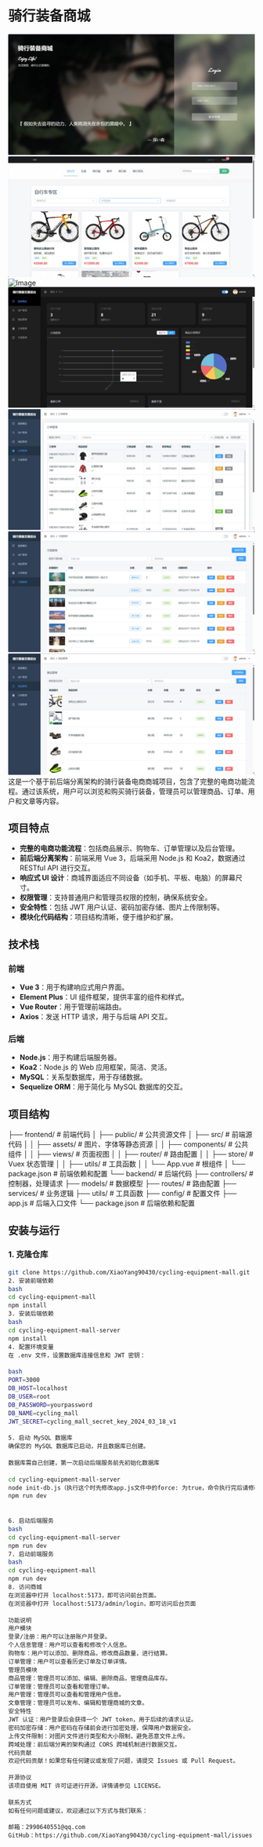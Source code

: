 # 骑行装备商城
![Image](https://raw.githubusercontent.com/XiaoYang90430/cycling-equipment-mall/main/img/Snipaste_2025-03-25_15-31-27.jpg)
![Image](https://raw.githubusercontent.com/XiaoYang90430/cycling-equipment-mall/main/img/Snipaste_2025-03-25_15-30-27.jpg)
![Image](https://raw.githubusercontent.com/XiaoYang90430/cycling-equipment-mall/main/img/Snipaste_2025-03-25_15-31-45.jpg)
![Image](https://raw.githubusercontent.com/XiaoYang90430/cycling-equipment-mall/main/img/Snipaste_2025-03-25_15-32-10.jpg)
![Image](https://raw.githubusercontent.com/XiaoYang90430/cycling-equipment-mall/main/img/Snipaste_2025-03-25_15-32-24.jpg)
![Image](https://raw.githubusercontent.com/XiaoYang90430/cycling-equipment-mall/main/img/Snipaste_2025-03-25_15-32-29.jpg)
![Image](https://raw.githubusercontent.com/XiaoYang90430/cycling-equipment-mall/main/img/Snipaste_2025-03-25_15-32-36.jpg)
这是一个基于前后端分离架构的骑行装备电商商城项目，包含了完整的电商功能流程。通过该系统，用户可以浏览和购买骑行装备，管理员可以管理商品、订单、用户和文章等内容。

## 项目特点

- **完整的电商功能流程**：包括商品展示、购物车、订单管理以及后台管理。
- **前后端分离架构**：前端采用 Vue 3，后端采用 Node.js 和 Koa2，数据通过 RESTful API 进行交互。
- **响应式 UI 设计**：商城界面适应不同设备（如手机、平板、电脑）的屏幕尺寸。
- **权限管理**：支持普通用户和管理员权限的控制，确保系统安全。
- **安全特性**：包括 JWT 用户认证、密码加密存储、图片上传限制等。
- **模块化代码结构**：项目结构清晰，便于维护和扩展。

## 技术栈

### 前端

- **Vue 3**：用于构建响应式用户界面。
- **Element Plus**：UI 组件框架，提供丰富的组件和样式。
- **Vue Router**：用于管理前端路由。
- **Axios**：发送 HTTP 请求，用于与后端 API 交互。

### 后端

- **Node.js**：用于构建后端服务器。
- **Koa2**：Node.js 的 Web 应用框架，简洁、灵活。
- **MySQL**：关系型数据库，用于存储数据。
- **Sequelize ORM**：用于简化与 MySQL 数据库的交互。

## 项目结构

├── frontend/              # 前端代码
│   ├── public/            # 公共资源文件
│   ├── src/               # 前端源代码
│   │   ├── assets/        # 图片、字体等静态资源
│   │   ├── components/    # 公共组件
│   │   ├── views/         # 页面视图
│   │   ├── router/        # 路由配置
│   │   ├── store/         # Vuex 状态管理
│   │   ├── utils/         # 工具函数
│   │   └── App.vue        # 根组件
│   └── package.json       # 前端依赖和配置
└── backend/               # 后端代码
├── controllers/       # 控制器，处理请求
├── models/            # 数据模型
├── routes/            # 路由配置
├── services/          # 业务逻辑
├── utils/             # 工具函数
├── config/            # 配置文件
├── app.js             # 后端入口文件
└── package.json       # 后端依赖和配置


## 安装与运行

### 1. 克隆仓库

```bash
git clone https://github.com/XiaoYang90430/cycling-equipment-mall.git
2. 安装前端依赖
bash
cd cycling-equipment-mall
npm install
3. 安装后端依赖
bash
cd cycling-equipment-mall-server
npm install
4. 配置环境变量
在 .env 文件，设置数据库连接信息和 JWT 密钥：

bash
PORT=3000
DB_HOST=localhost
DB_USER=root
DB_PASSWORD=yourpassword
DB_NAME=cycling_mall
JWT_SECRET=cycling_mall_secret_key_2024_03_18_v1

5. 启动 MySQL 数据库
确保您的 MySQL 数据库已启动，并且数据库已创建。

数据库需自己创建，第一次启动后端服务前先初始化数据库

cd cycling-equipment-mall-server
node init-db.js（执行这个时先修改app.js文件中的force: 为true，命令执行完后请修改回false，可自行查阅原由）
npm run dev


6. 启动后端服务
bash
cd cycling-equipment-mall-server
npm run dev
7. 启动前端服务
bash
cd cycling-equipment-mall
npm run dev
8. 访问商城
在浏览器中打开 localhost:5173，即可访问前台页面。
在浏览器中打开 localhost:5173/admin/login，即可访问后台页面

功能说明
用户模块
登录/注册：用户可以注册账户并登录。
个人信息管理：用户可以查看和修改个人信息。
购物车：用户可以添加、删除商品，修改商品数量，进行结算。
订单管理：用户可以查看历史订单及订单详情。
管理员模块
商品管理：管理员可以添加、编辑、删除商品，管理商品库存。
订单管理：管理员可以查看和管理订单。
用户管理：管理员可以查看和管理用户信息。
文章管理：管理员可以发布、编辑和管理商城的文章。
安全特性
JWT 认证：用户登录后会获得一个 JWT token，用于后续的请求认证。
密码加密存储：用户密码在存储前会进行加密处理，保障用户数据安全。
上传文件限制：对图片文件进行类型和大小限制，避免恶意文件上传。
跨域处理：前后端分离的架构通过 CORS 跨域机制进行数据交互。
代码贡献
欢迎代码贡献！如果您有任何建议或发现了问题，请提交 Issues 或 Pull Request。

开源协议
该项目使用 MIT 许可证进行开源，详情请参见 LICENSE。

联系方式
如有任何问题或建议，欢迎通过以下方式与我们联系：

邮箱：2990640551@qq.com
GitHub：https://github.com/XiaoYang90430/cycling-equipment-mall/issues


